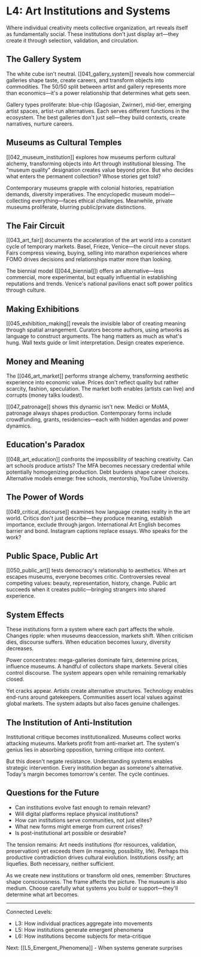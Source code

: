 # L4: Art Institutions and Systems

Where individual creativity meets collective organization, art reveals itself as fundamentally social. These institutions don't just display art—they create it through selection, validation, and circulation.

## The Gallery System

The white cube isn't neutral. [[041_gallery_system]] reveals how commercial galleries shape taste, create careers, and transform objects into commodities. The 50/50 split between artist and gallery represents more than economics—it's a power relationship that determines what gets seen.

Gallery types proliferate: blue-chip (Gagosian, Zwirner), mid-tier, emerging artist spaces, artist-run alternatives. Each serves different functions in the ecosystem. The best galleries don't just sell—they build contexts, create narratives, nurture careers.

## Museums as Cultural Temples

[[042_museum_institution]] explores how museums perform cultural alchemy, transforming objects into Art through institutional blessing. The "museum quality" designation creates value beyond price. But who decides what enters the permanent collection? Whose stories get told?

Contemporary museums grapple with colonial histories, repatriation demands, diversity imperatives. The encyclopedic museum model—collecting everything—faces ethical challenges. Meanwhile, private museums proliferate, blurring public/private distinctions.

## The Fair Circuit

[[043_art_fair]] documents the acceleration of the art world into a constant cycle of temporary markets. Basel, Frieze, Venice—the circuit never stops. Fairs compress viewing, buying, selling into marathon experiences where FOMO drives decisions and relationships matter more than looking.

The biennial model ([[044_biennial]]) offers an alternative—less commercial, more experimental, but equally influential in establishing reputations and trends. Venice's national pavilions enact soft power politics through culture.

## Making Exhibitions

[[045_exhibition_making]] reveals the invisible labor of creating meaning through spatial arrangement. Curators become authors, using artworks as language to construct arguments. The hang matters as much as what's hung. Wall texts guide or limit interpretation. Design creates experience.

## Money and Meaning

The [[046_art_market]] performs strange alchemy, transforming aesthetic experience into economic value. Prices don't reflect quality but rather scarcity, fashion, speculation. The market both enables (artists can live) and corrupts (money talks loudest).

[[047_patronage]] shows this dynamic isn't new. Medici or MoMA, patronage always shapes production. Contemporary forms include crowdfunding, grants, residencies—each with hidden agendas and power dynamics.

## Education's Paradox

[[048_art_education]] confronts the impossibility of teaching creativity. Can art schools produce artists? The MFA becomes necessary credential while potentially homogenizing production. Debt burdens shape career choices. Alternative models emerge: free schools, mentorship, YouTube University.

## The Power of Words

[[049_critical_discourse]] examines how language creates reality in the art world. Critics don't just describe—they produce meaning, establish importance, exclude through jargon. International Art English becomes barrier and bond. Instagram captions replace essays. Who speaks for the work?

## Public Space, Public Art

[[050_public_art]] tests democracy's relationship to aesthetics. When art escapes museums, everyone becomes critic. Controversies reveal competing values: beauty, representation, history, change. Public art succeeds when it creates public—bringing strangers into shared experience.

## System Effects

These institutions form a system where each part affects the whole. Changes ripple: when museums deaccession, markets shift. When criticism dies, discourse suffers. When education becomes luxury, diversity decreases.

Power concentrates: mega-galleries dominate fairs, determine prices, influence museums. A handful of collectors shape markets. Several cities control discourse. The system appears open while remaining remarkably closed.

Yet cracks appear. Artists create alternative structures. Technology enables end-runs around gatekeepers. Communities assert local values against global markets. The system adapts but also faces genuine challenges.

## The Institution of Anti-Institution

Institutional critique becomes institutionalized. Museums collect works attacking museums. Markets profit from anti-market art. The system's genius lies in absorbing opposition, turning critique into content.

But this doesn't negate resistance. Understanding systems enables strategic intervention. Every institution began as someone's alternative. Today's margin becomes tomorrow's center. The cycle continues.

## Questions for the Future

- Can institutions evolve fast enough to remain relevant?
- Will digital platforms replace physical institutions?
- How can institutions serve communities, not just elites?
- What new forms might emerge from current crises?
- Is post-institutional art possible or desirable?

The tension remains: Art needs institutions (for resources, validation, preservation) yet exceeds them (in meaning, possibility, life). Perhaps this productive contradiction drives cultural evolution. Institutions ossify; art liquefies. Both necessary, neither sufficient.

As we create new institutions or transform old ones, remember: Structures shape consciousness. The frame affects the picture. The museum is also medium. Choose carefully what systems you build or support—they'll determine what art becomes.

---

Connected Levels:
- L3: How individual practices aggregate into movements
- L5: How institutions generate emergent phenomena  
- L6: How institutions become subjects for meta-critique

Next: [[L5_Emergent_Phenomena]] - When systems generate surprises